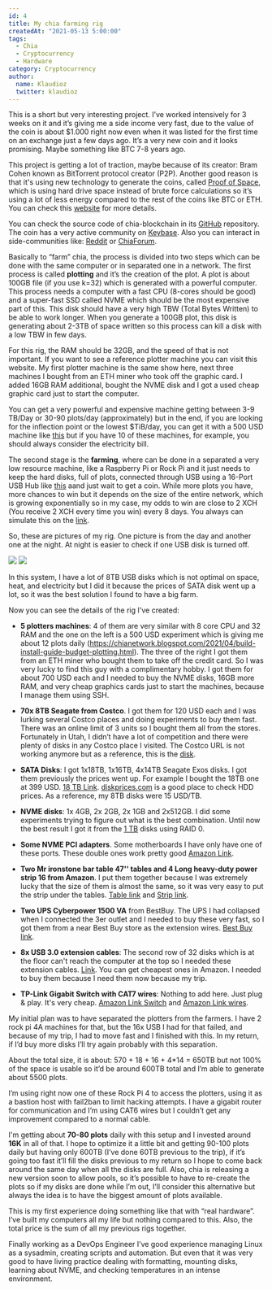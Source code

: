 ```yaml
---
id: 4
title: My chia farming rig
createdAt: "2021-05-13 5:00:00"
tags:
  - Chia
  - Cryptocurrency
  - Hardware
category: Cryptocurrency
author:
  name: Klaudioz
  twitter: klaudioz
---
```


This is a short but very interesting project. I’ve worked intensively for 3 weeks on it and it’s giving me a side income very fast, due to the value of the coin is about $1.000 right now even when it was listed for the first time on an exchange just a few days ago. It’s a very new coin and it looks promising. Maybe something like BTC 7-8 years ago.
<!--more-->
This project is getting a lot of traction, maybe because of its creator: Bram Cohen known as BitTorrent protocol creator (P2P). Another good reason is that it's using new technology to generate the coins, called [Proof of Space](https://www.chia.net/faq/), which is using hard drive space instead of brute force calculations so it’s using a lot of less energy compared to the rest of the coins like BTC or ETH. You can check this [website](https://chiapower.org/) for more details.

You can check the source code of chia-blockchain in its [GitHub](https://github.com/Chia-Network/chia-blockchain) repository. The coin has a very active community on [Keybase](https://keybase.io/team/chia_network.public). Also you can interact in side-communities like: [Reddit](https://www.reddit.com/r/chia/) or [ChiaForum](https://chiaforum.com/).

Basically to “farm” chia, the process is divided into two steps which can be done with the same computer or in separated one in a network. The first process is called **plotting** and it’s the creation of the plot. A plot is about 100GB file (if you use k=32) which is generated with a powerful computer. This process needs a computer with a fast CPU (8-cores should be good) and a super-fast SSD called NVME which should be the most expensive part of this. This disk should have a very high TBW (Total Bytes Written) to be able to work longer. When you generate a 100GB plot, this disk is generating about 2-3TB of space written so this process can kill a disk with a low TBW in few days.

For this rig, the RAM should be 32GB, and the speed of that is not important. If you want to see a reference plotter machine you can visit this website. My first plotter machine is the same show here, next three machines I bought from an ETH miner who took off the graphic card. I added 16GB RAM additional, bought the NVME disk and I got a used cheap graphic card just to start the computer.

You can get a very powerful and expensive machine getting between 3-9 TB/Day or 30-90 plots/day (approximately) but in the end, if you are looking for the inflection point or the lowest $TiB/day, you can get it with a 500 USD machine like [this](https://chianetwork.blogspot.com/2021/04/build-install-guide-budget-plotting.html) but if you have 10 of these machines, for example, you should always consider the electricity bill.

The second stage is the **farming**, where can be done in a separated a very low resource machine, like a Raspberry Pi or Rock Pi and it just needs to keep the hard disks, full of plots, connected through USB using a 16-Port USB Hub like [this](https://www.amazon.com/dp/B07KHRLSTT/ref=cm_sw_r_oth_api_glt_fabc_G348P4VA2HR4YE5SX62N?_encoding=UTF8&psc=1) aand just wait to get a coin. While more plots you have, more chances to win but it depends on the size of the entire network, which is growing exponentially so in my case, my odds to win are close to 2 XCH (You receive 2 XCH every time you win) every 8 days. You always can simulate this on the [link](https://chiacalculator.com/).

So, these are pictures of my rig. One picture is from the day and another one at the night. At night is easier to check if one USB disk is turned off.

![](/blog/My-chia-farming-rig/chia-day.jpg)
![](/blog/My-chia-farming-rig/chia-night.jpg)

In this system, I have a lot of 8TB USB disks which is not optimal on space, heat, and electricity but I did it because the prices of SATA disk went up a lot, so it was the best solution I found to have a big farm.

Now you can see the details of the rig I've created:

- **5 plotters machines**: 4 of them are very similar with 8 core CPU and 32 RAM and the one on the left is a 500 USD experiment which is giving me about 12 plots daily (https://chianetwork.blogspot.com/2021/04/build-install-guide-budget-plotting.html). The three of the right I got them from an ETH miner who bought them to take off the credit card. So I was very lucky to find this guy with a complimentary hobby. I got them for about 700 USD each and I needed to buy the NVME disks, 16GB more RAM, and very cheap graphics cards just to start the machines, because I manage them using SSH.

- **70x 8TB Seagate from Costco**. I got them for 120 USD each and I was lurking several Costco places and doing experiments to buy them fast. There was an online limit of 3 units so I bought them all from the stores. Fortunately in Utah, I didn’t have a lot of competition and there were plenty of disks in any Costco place I visited. The Costco URL is not working anymore but as a reference, this is the [disk](https://www.amazon.com/Seagate-Backup-Desktop-Recovery-Services/dp/B07KFG2ZYN).

- **SATA Disks**: I got 1x18TB, 1x16TB, 4x14TB Seagate Exos disks. I got them previously the prices went up. For example I bought the 18TB one at 399 USD. [18 TB Link](https://www.amazon.com/dp/B08K98VFXT). [diskprices.com](www.diskprices.com) is a good place to check HDD prices. As a reference, my 8TB disks were 15 USD/TB.

- **NVME disks**: 1x 4GB, 2x 2GB, 2x 1GB and 2x512GB. I did some experiments trying to figure out what is the best combination. Until now the best result I got it from the [1 TB](https://www.amazon.com/dp/B08FCY3BM2) disks using RAID 0.

- **Some NVME PCI adapters**. Some motherboards I have only have one of these ports. These double ones work pretty good [Amazon Link](https://www.amazon.com/dp/B08CBTC348).

- **Two Mr ironstone bar table 47'' tables and 4 Long heavy-duty power strip 16 from Amazon**. I put them together because I was extremely lucky that the size of them is almost the same, so it was very easy to put the strip under the tables. [Table link](https://www.amazon.com/dp/B07P3H4P1D) and [Strip link](https://www.amazon.com/dp/B08G1CMQKZ).

- **Two UPS Cyberpower 1500 VA** from BestBuy. The UPS I had collapsed when I connected the 3er outlet and I needed to buy these very fast, so I got them from a near Best Buy store as the extension wires. [Best Buy link](https://www.bestbuy.com/site/cyberpower-1500va-battery-back-up-system-black/3938817.p?skuId=3938817).

- **8x USB 3.0 extension cables**: The second row of 32 disks which is at the floor can't reach the computer at the top so I needed these extension cables. [Link](https://www.bestbuy.com/site/insignia-6-usb-3-0-extension-cable-a-male-to-a-female-black/). You can get cheapest ones in Amazon. I needed to buy them because I need them now because my trip.

- **TP-Link Gigabit Switch with CAT7 wires**: Nothing to add here. Just plug & play. It's very cheap. [Amazon Link Switch](https://www.amazon.com/dp/B00A121WN6) and [Amazon Link wires](https://www.amazon.com/dp/B07R525KRL).

My initial plan was to have separated the plotters from the farmers. I have 2 rock pi 4A machines for that, but the 16x USB I had for that failed, and because of my trip, I had to move fast and I finished with this. In my return, if I’d buy more disks I’ll try again probably with this separation.

About the total size, it is about: 570 + 18 + 16 + 4*14 = 650TB but not 100% of the space is usable so it’d be around 600TB total and I’m able to generate about 5500 plots.

I’m using right now one of these Rock Pi 4 to access the plotters, using it as a bastion host with fail2ban to limit hacking attempts. I have a gigabit router for communication and I’m using CAT6 wires but I couldn’t get any improvement compared to a normal cable.

I'm getting about **70-80 plots** daily with this setup and I invested around **16K** in all of that. I hope to optimize it a little bit and getting 90-100 plots daily but having only 600TB (I’ve done 60TB previous to the trip), if it’s going too fast it’ll fill the disks previous to my return so I hope to come back around the same day when all the disks are full. Also, chia is releasing a new version soon to allow pools, so it’s possible to have to re-create the plots so if my disks are done while I’m out, I’ll consider this alternative but always the idea is to have the biggest amount of plots available.

This is my first experience doing something like that with “real hardware”. I’ve built my computers all my life but nothing compared to this. Also, the total price is the sum of all my previous rigs together.

Finally working as a DevOps Engineer I’ve good experience managing Linux as a sysadmin, creating scripts and automation. But even that it was very good to have living practice dealing with formatting, mounting disks, learning about NVME, and checking temperatures in an intense environment.
